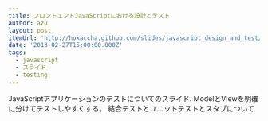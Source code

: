 ```yaml
---
title: フロントエンドJavaScriptにおける設計とテスト
author: azu
layout: post
itemUrl: 'http://hokaccha.github.com/slides/javascript_design_and_test/#page1'
date: '2013-02-27T15:00:00.000Z'
tags:
  - javascript
  - スライド
  - testing
---
```

JavaScriptアプリケーションのテストについてのスライド.
ModelとVIewを明確に分けてテストしやすくする。
結合テストとユニットテストとスタブについて
